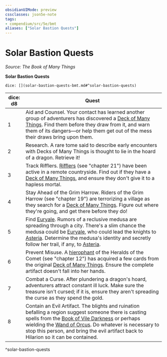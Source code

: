 ```yaml
---
obsidianUIMode: preview
cssclasses: json5e-note
tags:
- compendium/src/5e/bmt
aliases: ["Solar Bastion Quests"]
---
```

# Solar Bastion Quests
*Source: The Book of Many Things* 

**Solar Bastion Quests**

`dice: [](solar-bastion-quests-bmt.md#^solar-bastion-quests)`

| dice: d8 | Quest |
|----------|-------|
| 1 | Aid and Counsel. Your contact has learned another group of adventurers has discovered a [Deck of Many Things](/3-Mechanics/CLI/items/deck-of-many-things.md). Find them before they draw from it, and warn them of its dangers—or help them get out of the mess their draws bring upon them. |
| 2 | Research. A rare tome said to describe early encounters with Decks of Many Things is thought to lie in the hoard of a dragon. Retrieve it! |
| 3 | Track Rifflers. [Rifflers](/3-Mechanics/CLI/bestiary/fey/riffler-bmt.md) (see "chapter 21") have been active in a remote countryside. Find out if they have a [Deck of Many Things](/3-Mechanics/CLI/items/deck-of-many-things.md), and ensure they don't give it to a hapless mortal. |
| 4 | Stay Ahead of the Grim Harrow. Riders of the Grim Harrow (see "chapter 19") are terrorizing a village as they search for a [Deck of Many Things](/3-Mechanics/CLI/items/deck-of-many-things.md). Figure out where they're going, and get there before they do! |
| 5 | Find [Euryale](/3-Mechanics/CLI/bestiary/npc/euryale-bmt.md). Rumors of a reclusive medusa are spreading through a city. There's a slim chance the medusa could be [Euryale](/3-Mechanics/CLI/bestiary/npc/euryale-bmt.md), who could lead the knights to [Asteria](/3-Mechanics/CLI/bestiary/npc/asteria-bmt.md). Determine the medusa's identity and secretly follow her trail, if any, to [Asteria](/3-Mechanics/CLI/bestiary/npc/asteria-bmt.md). |
| 6 | Prevent Misuse. A [hierophant](/3-Mechanics/CLI/bestiary/humanoid/hierophant-of-the-comet-bmt.md) of the Heralds of the Comet (see "chapter 12") has acquired a few cards from the original [Deck of Many Things](/3-Mechanics/CLI/items/deck-of-many-things.md). Ensure the complete artifact doesn't fall into her hands. |
| 7 | Combat a Curse. After plundering a dragon's hoard, adventurers attract constant ill luck. Make sure the treasure isn't cursed; if it is, ensure they aren't spreading the curse as they spend the gold. |
| 8 | Contain an Evil Artifact. The blights and ruination befalling a region suggest someone there is casting spells from the [Book of Vile Darkness](/3-Mechanics/CLI/items/book-of-vile-darkness.md) or perhaps wielding the [Wand of Orcus](/3-Mechanics/CLI/items/wand-of-orcus.md). Do whatever is necessary to stop this person, and bring the evil artifact back to Hilarion so it can be contained. |
^solar-bastion-quests